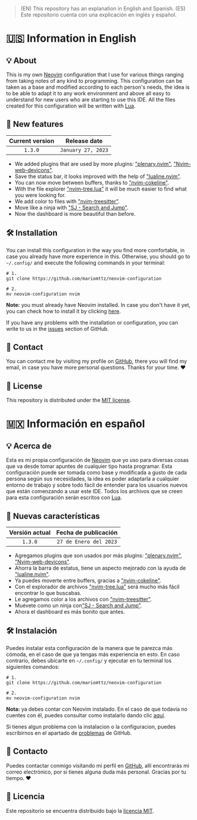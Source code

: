 > (EN) This repository has an explanation in English and Spanish. (ES) Este repositorio cuenta con una explicación en inglés y español.

# 🇺🇸 Information in English

## 💡 About
This is my own [Neovim](https://neovim.io/) configuration that I use for various things ranging from taking notes of any kind to programming. This configuration can be taken as a base and modified according to each person's needs, the idea is to be able to adapt it to any work environment and above all easy to understand for new users who are starting to use this IDE. All the files created for this configuration will be written with [Lua](https://www.lua.org/).

## 📰 New features

| Current version | Release date |
| :---: | :---: |
| `1.3.0` | `January 27, 2023` |

- We added plugins that are used by more plugins: ["plenary.nvim"](https://github.com/nvim-lua/plenary.nvim), ["Nvim-web-devicons"](https://github.com/nvim-tree/nvim-web-devicons).
- Save the status bar, it looks improved with the help of ["lualine.nvim"](https://github.com/nvim-lualine/lualine.nvim).
- You can now move between buffers, thanks to ["nvim-cokeline"](https://github.com/noib3/nvim-cokeline).
- With the file explorer ["nvim-tree.lua"](https://github.com/nvim-tree/nvim-tree.lua) it will be much easier to find what you were looking for.
- We add color to files with ["nvim-treesitter"](https://github.com/nvim-treesitter/nvim-treesitter).
- Move like a ninja with ["SJ - Search and Jump"](https://github.com/woosaaahh/sj.nvim).
- Now the dashboard is more beautiful than before.

## 🛠 Installation
You can install this configuration in the way you find more comfortable, in case you already have more experience in this. Otherwise, you should go to `~/.config/` and execute the following commands in your terminal:

```git
# 1.
git clone https://github.com/mariomttz/neovim-configuration

# 2.
mv neovim-configuration nvim
```

**Note:** you must already have Neovim installed. In case you don't have it yet, you can check how to install it by clicking [here](https://github.com/neovim/neovim/wiki/Installing-Neovim).

If you have any problems with the installation or configuration, you can write to us in the [issues](https://github.com/mariomttz/neovim-configuration/issues) section of GitHub.

## 📧 Contact
You can contact me by visiting my profile on [GitHub](https://github.com/mariomttz), there you will find my email, in case you have more personal questions. Thanks for your time. ❤

## 📃 License
This repository is distributed under the [MIT license](https://github.com/mariomttz/neovim-configuration/blob/master/LICENSE.md).

# 🇲🇽 Información en español

## 💡 Acerca de
Esta es mi propia configuración de [Neovim](https://neovim.io/) que yo uso para diversas cosas que va desde tomar apuntes de cualquier tipo hasta programar. Esta configuración puede ser tomada como base y modificada a gusto de cada persona según sus necesidades, la idea es poder adaptarla a cualquier entorno de trabajo y sobre todo fácil de entender para los usuarios nuevos que están comenzando a usar este IDE. Todos los archivos que se creen para esta configuración serán escritos con [Lua](https://www.lua.org/).

## 📰 Nuevas características

| Versión actual | Fecha de publicación |
| :---: | :---: |
| `1.3.0` | `27 de Enero del 2023` |

- Agregamos plugins que son usados por más plugins: ["plenary.nvim"](https://github.com/nvim-lua/plenary.nvim), ["Nvim-web-devicons"](https://github.com/nvim-tree/nvim-web-devicons).
- Ahorra la barra de estatus, tiene un aspecto mejorado con la ayuda de ["lualine.nvim"](https://github.com/nvim-lualine/lualine.nvim).
- Ya puedes moverte entre buffers, gracias a ["nvim-cokeline"](https://github.com/noib3/nvim-cokeline).
- Con el explorador de archivos ["nvim-tree.lua"](https://github.com/nvim-tree/nvim-tree.lua) será mucho más fácil encontrar lo que buscabas.
- Le agregamos color a los archivos con ["nvim-treesitter"](https://github.com/nvim-treesitter/nvim-treesitter).
- Muévete como un ninja con["SJ - Search and Jump"](https://github.com/woosaaahh/sj.nvim).
- Ahora el dashboard es más bonito que antes.

## 🛠 Instalación
Puedes instalar esta configuración de la manera que te parezca más cómoda, en el caso de que ya tengas más experiencia en esto. En caso contrario, debes ubicarte en `~/.config/` y ejecutar en tu terminal los siguientes comandos:

```git
# 1.
git clone https://github.com/mariomttz/neovim-configuration

# 2.
mv neovim-configuration nvim
```

**Nota:** ya debes contar con Neovim instalado. En el caso de que todavía no cuentes con él, puedes consultar como instalarlo dando clic [aquí](https://github.com/neovim/neovim/wiki/Installing-Neovim).

Si tienes algun problema con la instalacion o la configuracion, puedes escribirnos en el apartado de [problemas](https://github.com/mariomttz/neovim-configuration/issues) de GitHub.

## 📧 Contacto
Puedes contactar conmigo visitando mi perfil en [GitHub](https://github.com/mariomttz), allí encontrarás mi correo electrónico, por si tienes alguna duda más personal. Gracias por tu tiempo. ❤

## 📃 Licencia
Este repositorio se encuentra distribuido bajo la [licencia MIT](https://github.com/mariomttz/neovim-configuration/blob/master/LICENSE.md).
